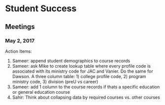 # Student Success

## Meetings 

### May 2, 2017

Action Items:

1) Sameer: append student demographics to course records
2) Sameer: ask Mike to create lookup table where every profile code is associated with its ministry code for JAC and Vanier. Do the same for Dawson. A three column table: 1) college profile code, 2) program ministry code, 3) division (preU vs career)
3) Sameer: add 1 column to the course records if thats a specific education or general education course
4) Sahir: Think about collapsing data by required courses vs. other courses

